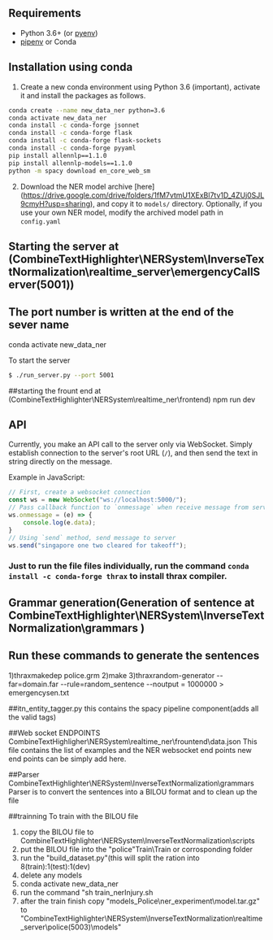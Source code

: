 
## Requirements
- Python 3.6+ (or [pyenv](https://github.com/pyenv/pyenv))
- [pipenv](https://pipenv.readthedocs.io/en/latest/) or Conda


## Installation using conda
1. Create a new conda environment using Python 3.6 (important), activate it and install the packages as follows.
```bash
conda create --name new_data_ner python=3.6
conda activate new_data_ner
conda install -c conda-forge jsonnet
conda install -c conda-forge flask
conda install -c conda-forge flask-sockets
conda install -c conda-forge pyyaml
pip install allennlp==1.1.0
pip install allennlp-models==1.1.0
python -m spacy download en_core_web_sm
```

2. Download the NER model archive [here] (https://drive.google.com/drive/folders/1fM7vtmU1XExBl7tv1D_4ZUj0SJL9cmyH?usp=sharing), and copy it to `models/` directory. Optionally, if you use your own NER model, modify the archived model path in `config.yaml`

## Starting the server at (CombineTextHighlighter\NERSystem\InverseTextNormalization\realtime_server\emergencyCallServer(5001))

## The port number is written at the end of the sever name
conda activate new_data_ner

To start the server
```bash
$ ./run_server.py --port 5001
```

##starting the frount end at (CombineTextHighlighter\NERSystem\realtime_ner\frontend)
npm run dev

## API
Currently, you make an API call to the server only via WebSocket. Simply establish connection to the server's root URL (`/`), and then send the text in string directly on the message.

Example in JavaScript:
```js
// First, create a websocket connection
const ws = new WebSocket("ws://localhost:5000/");
// Pass callback function to `onmessage` when receive message from server
ws.onmessage = (e) => {
    console.log(e.data);
}
// Using `send` method, send message to server
ws.send("singapore one two cleared for takeoff");
```

### Just to run the file files individually, run the command `conda install -c conda-forge thrax` to install thrax compiler.

## Grammar generation(Generation of sentence at CombineTextHighlighter\NERSystem\InverseTextNormalization\grammars )

## Run these commands to generate the sentences
1)thraxmakedep police.grm
2)make
3)thraxrandom-generator --far=domain.far --rule=random_sentence --noutput = 1000000 > emergencysen.txt

##itn_entity_tagger.py
this contains the spacy pipeline component(adds all the valid tags)

##Web socket ENDPOINTS
CombineTextHighligher\NERSystem\realtime_ner\frountend\data.json
This file contains the list of examples and the NER websocket end points new end points can be simply add here.

##Parser
CombineTextHighlighter\NERSystem\InverseTextNormalization\grammars
Parser is to convert the sentences into a BILOU format and to clean up the file 

##trainning
To train with the BILOU file
1) copy the BILOU file to CombineTextHighlighter\NERSystem\InverseTextNormalization\scripts
2) put the BILOU file into the "police"Train\Train or corrosponding folder
3) run the "build_dataset.py"(this will split the ration into 8(train):1(test):1(dev)
4) delete any models
5) conda activate new_data_ner
6) run the command "sh train_nerInjury.sh
7) after the train finish copy "models_Police\ner_experiment\model.tar.gz" to
"CombineTextHighlighter\NERSystem\InverseTextNormalization\realtime_server\police(5003)\models"




 
